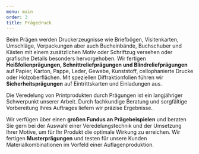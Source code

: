 ```yaml
---
menu: main
order: 3
title: Prägedruck
---
```

Beim Prägen werden Druckerzeugnisse wie Briefbögen, Visitenkarten, Umschläge, Verpackungen aber auch Bucheinbände, Buchschuber und Kästen mit einem zusätzlichen Motiv oder Schriftzug versehen oder grafische Details besonders hervorgehoben. Wir fertigen **Heißfolienprägungen, Schnittreliefprägungen und Blindreliefprägungen** auf Papier, Karton, Pappe, Leder, Gewebe, Kunststoff, cellophanierte Drucke oder Holzoberflächen. Mit speziellen Diffraktionfolien führen wir **Sicherheitsprägungen** auf Eintrittskarten und Einladungen aus.

Die Veredelung von Printprodukten durch Prägungen ist ein langjähriger Schwerpunkt unserer Arbeit. Durch fachkundige Beratung und sorgfältige Vorbereitung Ihres Auftrages liefern wir präzise Ergebnisse.

Wir verfügen über einen **großen Fundus an Prägebeispielen** und beraten Sie gern bei der Auswahl einer Veredelungstechnik und der Umsetzung Ihrer Motive, um für Ihr Produkt die optimale Wirkung zu erreichen. Wir fertigen **Musterprägungen** und testen für unsere Kunden Materialkombinationen im Vorfeld einer Auflagenproduktion. 